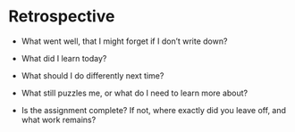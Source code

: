 # Retrospective

- What went well, that I might forget if I don’t write down?

- What did I learn today?

- What should I do differently next time?

- What still puzzles me, or what do I need to learn more about?

- Is the assignment complete? If not, where exactly did you leave off, and what work remains?
